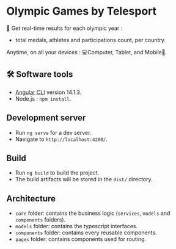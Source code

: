 # Olympic Games by Telesport
 
📅 Get real-time results for each olympic year :

- total medals, athletes and participations count, per country.

Anytime, on all your devices : 💻Computer, Tablet, and Mobile📱.

## 🛠 Software tools

- [Angular CLI](https://github.com/angular/angular-cli) version 14.1.3.
- Node.js : `npm install`.

## Development server

- Run `ng serve` for a dev server. 
- Navigate to `http://localhost:4200/`. 

## Build

- Run `ng build` to build the project. 
- The build artifacts will be stored in the `dist/` directory.

## Architecture 

- `core` folder: contains the business logic (`services`, `models` and `components` folders).
- `models` folder: contains the typescript interfaces.
- `components` folder: contains every reusable components.
- `pages` folder: contains components used for routing.


